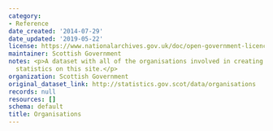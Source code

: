 ```yaml
---
category:
- Reference
date_created: '2014-07-29'
date_updated: '2019-05-22'
license: https://www.nationalarchives.gov.uk/doc/open-government-licence/version/3/
maintainer: Scottish Government
notes: <p>A dataset with all of the organisations involved in creating and publishing
  statistics on this site.</p>
organization: Scottish Government
original_dataset_link: http://statistics.gov.scot/data/organisations
records: null
resources: []
schema: default
title: Organisations
---
```

